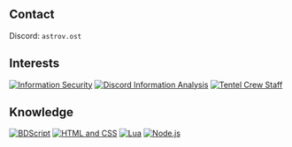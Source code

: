 ## Contact
Discord: `astrov.ost`

## Interests
[![ Information Security     ](https://img.shields.io/badge/Information%20Security-informational?style=for-the-badge&color=424242)]()
[![ Discord Information Analysis   ](https://img.shields.io/badge/Discord%20Information%20Analysis-informational?style=for-the-badge&color=bebebe)]()
[![ Tentel Crew Staff   ](https://img.shields.io/badge/Tentel%20Crew%20Staff-informational?style=for-the-badge&color=4169E1)](https://github.com/tentel-crew)
## Knowledge
[![ BDScript   ](https://img.shields.io/badge/BDScript-informational?style=for-the-badge&color=7B68EE)]()
[![ HTML and CSS   ](https://img.shields.io/badge/HTML%20and%20CSS-informational?style=for-the-badge&color=7B68EE)]()
[![ Lua   ](https://img.shields.io/badge/Lua-informational?style=for-the-badge&color=7B68EE)]()
[![ Node.js   ](https://img.shields.io/badge/Node.js-informational?style=for-the-badge&color=7B68EE)]()